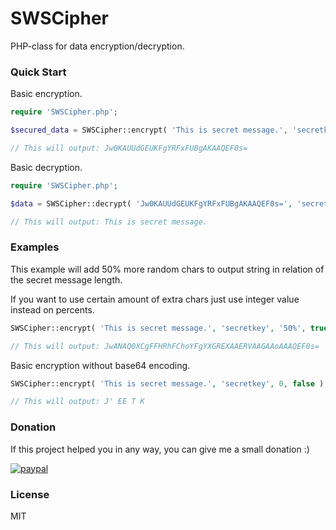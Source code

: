 # SWSCipher
PHP-class for data encryption/decryption.

### Quick Start
Basic encryption.
```php
require 'SWSCipher.php';

$secured_data = SWSCipher::encrypt( 'This is secret message.', 'secretkey' ); 

// This will output: Jw0KAUUdGEUKFgYRFxFUBgAKAAQEF0s=
```

Basic decryption.
```php
require 'SWSCipher.php';

$data = SWSCipher::decrypt( 'Jw0KAUUdGEUKFgYRFxFUBgAKAAQEF0s=', 'secretkey' ); 

// This will output: This is secret message.
```
### Examples
This example will add 50% more random chars to output string in relation of the secret message length.

If you want to use certain amount of extra chars just use integer value instead on percents.
```php
SWSCipher::encrypt( 'This is secret message.', 'secretkey', '50%', true );

// This will output: JwANAQ0XCgFFHRhFChoYFgYXGREXAAERVAAGAAoAAAQEF0s=
```
Basic encryption without base64 encoding.
```php
SWSCipher::encrypt( 'This is secret message.', 'secretkey', 0, false );

// This will output: J' EE T K
```

### Donation
If this project helped you in any way, you can give me a small donation :)

[![paypal](https://www.paypalobjects.com/en_US/i/btn/btn_donateCC_LG.gif)](https://www.paypal.com/cgi-bin/webscr?cmd=_s-xclick&hosted_button_id=EP597V6WZ3838)

### License
MIT
